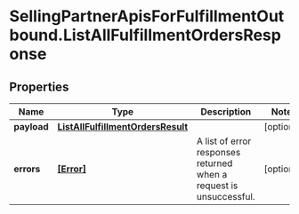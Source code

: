 # SellingPartnerApisForFulfillmentOutbound.ListAllFulfillmentOrdersResponse

## Properties

Name | Type | Description | Notes
------------ | ------------- | ------------- | -------------
**payload** | [**ListAllFulfillmentOrdersResult**](ListAllFulfillmentOrdersResult.md) |  | [optional] 
**errors** | [**[Error]**](Error.md) | A list of error responses returned when a request is unsuccessful. | [optional] 



